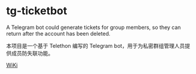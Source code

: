 # tg-ticketbot
A Telegram bot could generate tickets for group members, so they can return after the account has been deleted.

本项目是一个基于 Telethon 编写的 Telegram bot，用于为私密群组管理人员提供成员防失联功能。

[WiKi](https://github.com/reizhi/tg-ticketbot/wiki)
